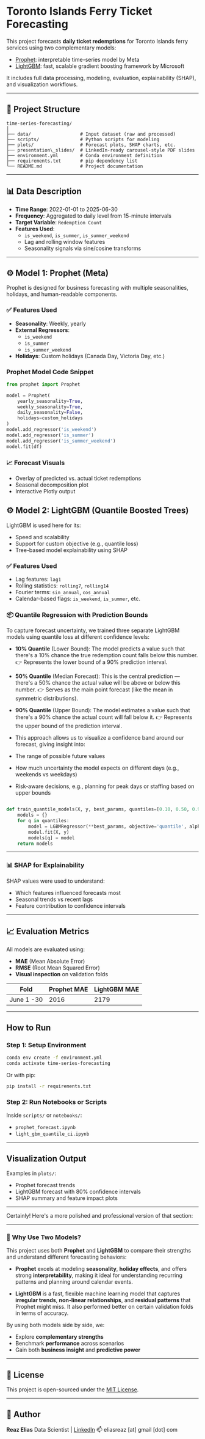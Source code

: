 # Toronto Islands Ferry Ticket Forecasting

This project forecasts **daily ticket redemptions** for Toronto Islands ferry services using two complementary models:

- [Prophet](https://facebook.github.io/prophet/): interpretable time-series model by Meta
- [LightGBM](https://lightgbm.readthedocs.io/): fast, scalable gradient boosting framework by Microsoft

It includes full data processing, modeling, evaluation, explainability (SHAP), and visualization workflows.

---

## 📁 Project Structure

```
time-series-forecasting/
│
├── data/                  # Input dataset (raw and processed)
├── scripts/               # Python scripts for modeling
├── plots/                 # Forecast plots, SHAP charts, etc.
├── presentation\_slides/  # LinkedIn-ready carousel-style PDF slides
├── environment.yml        # Conda environment definition
├── requirements.txt       # pip dependency list
└── README.md              # Project documentation
```

---

## 📊 Data Description

- **Time Range**: 2022-01-01 to 2025-06-30
- **Frequency**: Aggregated to daily level from 15-minute intervals
- **Target Variable**: `Redemption Count`
- **Features Used**:
  - `is_weekend`, `is_summer`, `is_summer_weekend`
  - Lag and rolling window features
  - Seasonality signals via sine/cosine transforms

---

## ⚙️ Model 1: Prophet (Meta)

Prophet is designed for business forecasting with multiple seasonalities, holidays, and human-readable components.

### ✅ Features Used

- **Seasonality**: Weekly, yearly
- **External Regressors**:
  - `is_weekend`
  - `is_summer`
  - `is_summer_weekend`
- **Holidays**: Custom holidays (Canada Day, Victoria Day, etc.)

### Prophet Model Code Snippet

```python
from prophet import Prophet

model = Prophet(
    yearly_seasonality=True,
    weekly_seasonality=True,
    daily_seasonality=False,
    holidays=custom_holidays
)
model.add_regressor('is_weekend')
model.add_regressor('is_summer')
model.add_regressor('is_summer_weekend')
model.fit(df)
```

### 📈 Forecast Visuals

* Overlay of predicted vs. actual ticket redemptions
* Seasonal decomposition plot
* Interactive Plotly output


## ⚙️ Model 2: LightGBM (Quantile Boosted Trees)

LightGBM is used here for its:

* Speed and scalability
* Support for custom objective (e.g., quantile loss)
* Tree-based model explainability using SHAP

### ✅ Features Used

* Lag features: `lag1`
* Rolling statistics: `rolling7`, `rolling14`
* Fourier terms: `sin_annual`, `cos_annual`
* Calendar-based flags: `is_weekend`, `is_summer`, etc.

### 📦 Quantile Regression with Prediction Bounds

To capture forecast uncertainty, we trained three separate LightGBM models using quantile loss at different confidence levels:

* **10% Quantile** (Lower Bound):
The model predicts a value such that there's a 10% chance the true redemption count falls below this number.
👉 Represents the lower bound of a 90% prediction interval.

* **50% Quantile** (Median Forecast):
This is the central prediction — there's a 50% chance the actual value will be above or below this number.
👉 Serves as the main point forecast (like the mean in symmetric distributions).

* **90% Quantile** (Upper Bound):
The model estimates a value such that there's a 90% chance the actual count will fall below it.
👉 Represents the upper bound of the prediction interval.


* This approach allows us to visualize a confidence band around our forecast, giving insight into:

* The range of possible future values

* How much uncertainty the model expects on different days (e.g., weekends vs weekdays)

* Risk-aware decisions, e.g., planning for peak days or staffing based on upper bounds

```python

def train_quantile_models(X, y, best_params, quantiles=[0.10, 0.50, 0.90]):
    models = {}
    for q in quantiles:
        model = LGBMRegressor(**best_params, objective='quantile', alpha=q)
        model.fit(X, y)
        models[q] = model
    return models
```

---

### 📊 SHAP for Explainability

SHAP values were used to understand:

* Which features influenced forecasts most
* Seasonal trends vs recent lags
* Feature contribution to confidence intervals

---

## 📈 Evaluation Metrics

All models are evaluated using:

* **MAE** (Mean Absolute Error)
* **RMSE** (Root Mean Squared Error)
* **Visual inspection** on validation folds

| Fold | Prophet MAE | LightGBM MAE |
| ---- | ----------- | ------------ |
| June 1 -30  | 2016      | 2179       |

---

## How to Run

### Step 1: Setup Environment

```bash
conda env create -f environment.yml
conda activate time-series-forecasting
```

Or with pip:

```bash
pip install -r requirements.txt
```

### Step 2: Run Notebooks or Scripts

Inside `scripts/` or `notebooks/`:

* `prophet_forecast.ipynb`
* `light_gbm_quantile_ci.ipynb`

---

## Visualization Output

Examples in `plots/`:

* Prophet forecast trends
* LightGBM forecast with 80% confidence intervals
* SHAP summary and feature impact plots

---

Certainly! Here's a more polished and professional version of that section:

---

### 🤝 Why Use Two Models?

This project uses both **Prophet** and **LightGBM** to compare their strengths and understand different forecasting behaviors:

* **Prophet** excels at modeling **seasonality**, **holiday effects**, and offers strong **interpretability**, making it ideal for understanding recurring patterns and planning around calendar events.

* **LightGBM** is a fast, flexible machine learning model that captures **irregular trends**, **non-linear relationships**, and **residual patterns** that Prophet might miss. It also performed better on certain validation folds in terms of accuracy.

By using both models side by side, we:

* Explore **complementary strengths**
* Benchmark **performance** across scenarios
* Gain both **business insight** and **predictive power**

---

## 🧾 License

This project is open-sourced under the [MIT License](https://opensource.org/licenses/MIT).

---

## 👤 Author

**Reaz Elias**
Data Scientist | [LinkedIn](https://www.linkedin.com/in/reaz-ussalamelias/)
📫 eliasreaz \[at] gmail \[dot] com
